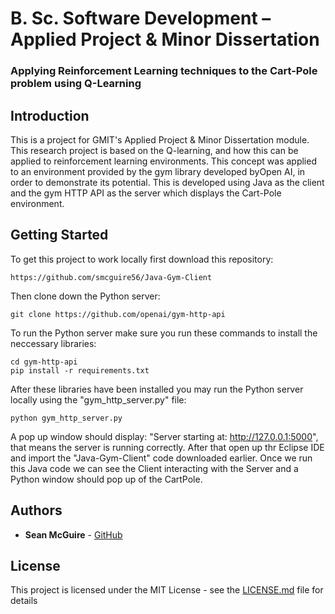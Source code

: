 # B. Sc. Software Development –Applied Project & Minor Dissertation 
### Applying Reinforcement Learning techniques to the Cart-Pole problem using Q-Learning

## Introduction

This is a project for GMIT's Applied Project & Minor Dissertation module. This  research  project  is  based  on  the  Q-learning,  and  how this  can  be  applied  to  reinforcement  learning  environments.   This  concept was  applied  to  an  environment  provided  by  the  gym  library  developed  byOpen AI, in order to demonstrate its potential.  This is developed using Java as the client and the gym HTTP API as the server which displays the Cart-Pole environment.

## Getting Started

To get this project to work locally first download this repository:

```
https://github.com/smcguire56/Java-Gym-Client
```

Then clone down the Python server: 
```
git clone https://github.com/openai/gym-http-api
```

To run the Python server make sure you run these commands to install the neccessary libraries:

```
cd gym-http-api
pip install -r requirements.txt
```

After these libraries have been installed you may run the Python server locally using the "gym_http_server.py" file:

```
python gym_http_server.py
```

A pop up window should display: "Server starting at: http://127.0.0.1:5000", that means the server is running correctly.
After that open up thr Eclipse IDE and import the "Java-Gym-Client" code downloaded earlier. Once we run this Java code we can see the Client interacting with the Server and a Python window should pop up of the CartPole. 


## Authors

* **Sean McGuire** - [GitHub](https://github.com/smcguire56)

## License
This project is licensed under the MIT License - see the [LICENSE.md](LICENSE.md) file for details


